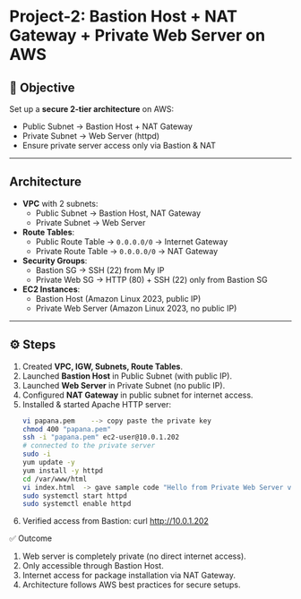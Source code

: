 # Project-2: Bastion Host + NAT Gateway + Private Web Server on AWS

## 📌 Objective

Set up a **secure 2-tier architecture** on AWS:

- Public Subnet → Bastion Host + NAT Gateway
- Private Subnet → Web Server (httpd)
- Ensure private server access only via Bastion & NAT

---

## Architecture

- **VPC** with 2 subnets:
  - Public Subnet → Bastion Host, NAT Gateway
  - Private Subnet → Web Server
- **Route Tables**:
  - Public Route Table → `0.0.0.0/0` → Internet Gateway
  - Private Route Table → `0.0.0.0/0` → NAT Gateway
- **Security Groups**:
  - Bastion SG → SSH (22) from My IP
  - Private Web SG → HTTP (80) + SSH (22) only from Bastion SG
- **EC2 Instances**:
  - Bastion Host (Amazon Linux 2023, public IP)
  - Private Web Server (Amazon Linux 2023, no public IP)

---

## ⚙️ Steps

1. Created **VPC, IGW, Subnets, Route Tables**.
2. Launched **Bastion Host** in Public Subnet (with public IP).
3. Launched **Web Server** in Private Subnet (no public IP).
4. Configured **NAT Gateway** in public subnet for internet access.
5. Installed & started Apache HTTP server:
   ```bash
   vi papana.pem    --> copy paste the private key
   chmod 400 "papana.pem"
   ssh -i "papana.pem" ec2-user@10.0.1.202
   # connected to the private server
   sudo -i
   yum update -y
   yum install -y httpd
   cd /var/www/html
   vi index.html  -> gave sample code "Hello from Private Web Server via Bastion!"
   sudo systemctl start httpd
   sudo systemctl enable httpd
   ```
6. Verified access from Bastion: curl http://10.0.1.202

✅ Outcome

1. Web server is completely private (no direct internet access).
2. Only accessible through Bastion Host.
3. Internet access for package installation via NAT Gateway.
4. Architecture follows AWS best practices for secure setups.
